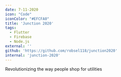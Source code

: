 ```yaml
---
date: 7-11-2020
icon: "Code"
iconColor: "#EFCFA0"
title: 'Junction 2020'
tags:
  - Flutter
  - Firebase
  - Node.js
external: ''
github: 'https://github.com/robsel118/junction2020'
internal: 'junction-2020'
---
```



 Revolutionizing the way people shop for utilities